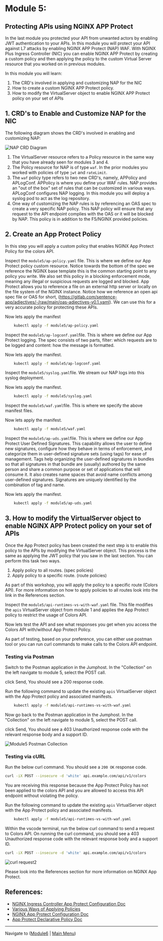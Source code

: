 # Module 5: 

## Protecting APIs using NGINX APP Protect 

In the last module you protected your API from unwanted actors by enabling JWT authentication to your APIs. In this module you will protect your API against L7 attacks by enabling NGINX APP Protect (NAP) WAF. With NGINX Plus Ingress Controller (NIC) you can enable NGINX APP Protect by creating a custom policy and then applying the policy to the custom Virtual Server resource that you worked on in previous modules.  

In this module you will learn:

1. The CRD's involved in applying and customizing NAP for the NIC
2. How to create a custom NGINX APP Protect policy. 
3. How to modify the VirtualServer object to enable NGINX APP Protect policy on your set of APIs

## 1. CRD's to Enable and Customize NAP for the NIC

The following diagram shows the CRD's involved in enabling and customizing NAP:  

![NAP CRD Diagram](media/nap-k8s-objects.png)

1. The VirtualServer resource refers to a Policy resource in the same way that you have already seen for modules 3 and 4.
2. The Policy resource for NAP is of type `waf`.  In the prior modules you worked with policies of type `jwt` and `rateLimit`.  
3. The `waf` policy type refers to two new CRD's, namely, APPolicy and APLogConf.  APPolicy is where you define your WAF rules.  NAP provides an "out of the box" set of rules that can be customized in various ways.  APLogConf configures NAP logging.  In this module you will deploy a syslog pod to act as the log repository.
4. One way of customizing the NAP rules is by referencing an OAS spec to create a very specific NAP policy. This NAP policy will ensure that any request to the API endpoint complies with the OAS or it will be blocked by NAP. This policy is in addition to the F5/NGINX provided policies.  
 
## 2. Create an App Protect Policy

In this step you will apply a custom policy that enables NGINX App Protect Policy for the colors API.

Inspect the `module5/ap-policy.yaml` file. This is where we define our App Protect policy custom resource. Notice towards the bottom of the spec we reference the NGINX base template this is the common starting point to any policy you write. We also set this policy in a blocking enforcement mode, meaning any illegal or suspicious requests are logged and blocked. App Protect allows you to reference a file on an external http server or locally on the file system of the NGINX instance. Notice how we reference an open api spec file or OAS for short, (https://gitlab.com/sentence-app/adjectives/-/raw/main/oas-adjectives-v0.1.yaml). We can use this for a very accurate policy for protecting these APIs. 

Now lets apply the manifest 

```bash
    kubectl apply -f module5/ap-policy.yaml
```

Inspect the `module5/ap-logconf.yaml`file. This is where we define our App Protect logging. The spec consists of two parts, filter: which requests are to be logged and content: how the message is formatted. 

Now lets apply the manifest.

```bash
    kubectl apply -f module5/ap-logconf.yaml
```

Inspect the `module5/syslog.yaml`file. We stream our NAP logs into this syslog deployment.

Now lets apply the manifest.

```bash
    kubectl apply -f module5/syslog.yaml
```

Inspect the `module5/waf.yaml`file. This is where we specify the above manifest files.

Now lets apply the manifest.

```bash
    kubectl apply -f module5/waf.yaml
```

Inspect the `module5/ap-uds.yaml`file. This is where we define our App Protect User Defined Signatures. This capability allows the user to define new signatures, configure how they behave in terms of enforcement, and categorize them in user-defined signature sets (using tags) for ease of management. Tags help organizing the user-defined signatures in bundles so that all signatures in that bundle are (usually) authored by the same person and share a common purpose or set of applications that will consume it. It also creates name spaces that avoid name conflicts among user-defined signatures. Signatures are uniquely identified by the combination of tag and name. 

Now lets apply the manifest.

```bash
    kubectl apply -f module5/ap-uds.yaml
```

## 3. How to modify the VirtualServer object to enable NGINX APP Protect policy on your set of APIs

Once the App Protect policy has been created the next step is to enable this policy to the APIs by modifying the VirtualServer object. This process is the same as applying the JWT policy that you saw in the last section. You can perform this task two ways.

1. Apply policy to all routes. (spec policies)
2. Apply policy to a specific route. (route policies)

As part of this workshop, you will apply the policy to a specific route (Colors API). For more information on how to apply policies to all routes look into the link in the References section.

Inspect the `module5/api-runtimes-vs-with-waf.yaml` file. This file modifies the `apis` VirtualServer object from module 1 and applies the App Protect policy to restrict the usage of Colors API. 

Now lets test the API and see what responses you get when you access the Colors API with/without App Protect Policy.

As part of testing, based on your preference, you can either use postman tool or you can run curl commands to make calls to the Colors API endpoint.


### Testing via Postman
Switch to the Postman application in the Jumphost. In the "Collection" on the left navigate to module 5, select the POST call. 

click Send, You should see a 200 response code.

Run the following command to update the existing `apis` VirtualServer object with the App Protect policy and associated manifests. 

```bash
    kubectl apply -f module5/api-runtimes-vs-with-waf.yaml
```

Now go back to the Postman application in the Jumphost. In the "Collection" on the left navigate to module 5, select the POST call. 


click Send, You should see a 403 Unauthorized response code with the relevant response body and a support ID.

![Module5 Postman Collection](media/postman.png)


### Testing via cURL 

Run the below curl command. You should see a `200 OK` response code.

```bash
curl -iX POST --insecure -d 'white' api.example.com/api/v1/colors
```

You are receiving this response because the App Protect Policy has not been applied to the colors API and you are allowed to access this API endpoint without violating the policy.

Run the following command to update the existing `apis` VirtualServer object with the App Protect policy and associated manifests. 

```bash
    kubectl apply -f module5/api-runtimes-vs-with-waf.yaml
```

Within the vscode terminal, run the below curl command to send a request to Colors API. On running the curl command, you should see a 403 Unauthorized response code with the relevant response body and a support ID.

```bash
curl -iX POST --insecure -d 'white' api.example.com/api/v1/colors
```

![curl request2](media/curl.png)

Please look into the References section for more information on NGINX App Protect. 

## References:
- [NGINX Ingress Controller App Protect Configuration Doc](https://docs.nginx.com/nginx-ingress-controller/app-protect/configuration) 
- [Various Ways of Applying Policies](https://docs.nginx.com/nginx-ingress-controller/configuration/policy-resource/#applying-policies)
- [NGINX App Protect Configuration Doc](https://docs.nginx.com/nginx-app-protect/configuration-guide/configuration)
- [App Protect Declarative Policy Doc](https://docs.nginx.com/nginx-app-protect/declarative-policy/policy)

-------------

Navigate to ([Module6](../module6/readme.md) | [Main Menu](../README.md))
